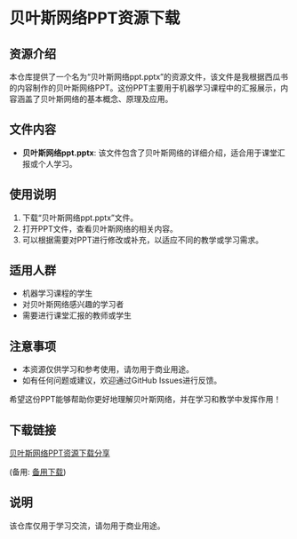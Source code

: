 # 贝叶斯网络PPT资源下载

## 资源介绍

本仓库提供了一个名为“贝叶斯网络ppt.pptx”的资源文件，该文件是我根据西瓜书的内容制作的贝叶斯网络PPT。这份PPT主要用于机器学习课程中的汇报展示，内容涵盖了贝叶斯网络的基本概念、原理及应用。

## 文件内容

- **贝叶斯网络ppt.pptx**: 该文件包含了贝叶斯网络的详细介绍，适合用于课堂汇报或个人学习。

## 使用说明

1. 下载“贝叶斯网络ppt.pptx”文件。
2. 打开PPT文件，查看贝叶斯网络的相关内容。
3. 可以根据需要对PPT进行修改或补充，以适应不同的教学或学习需求。

## 适用人群

- 机器学习课程的学生
- 对贝叶斯网络感兴趣的学习者
- 需要进行课堂汇报的教师或学生

## 注意事项

- 本资源仅供学习和参考使用，请勿用于商业用途。
- 如有任何问题或建议，欢迎通过GitHub Issues进行反馈。

希望这份PPT能够帮助你更好地理解贝叶斯网络，并在学习和教学中发挥作用！

## 下载链接
[贝叶斯网络PPT资源下载分享](https://pan.quark.cn/s/9c85da5fbb16) 

(备用: [备用下载](https://pan.baidu.com/s/1bi3ufgOJ3wyUvRoh6-6drw?pwd=1234))

## 说明

该仓库仅用于学习交流，请勿用于商业用途。
